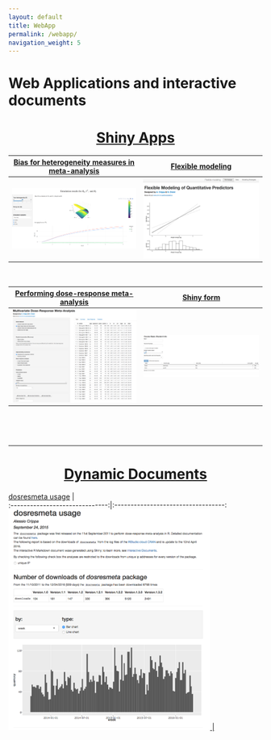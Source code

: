 ```yaml
---
layout: default
title: WebApp
permalink: /webapp/
navigation_weight: 5
---
```


Web Applications and interactive documents
========

<center> <h1><a href="http://shiny.rstudio.com/">Shiny Apps</a></h1> </center>

[Bias for heterogeneity measures in meta-analysis](http://alessiocrippa.com/shiny/bias/)  |  [Flexible modeling](http://alessiocrippa.com/shiny/flexmod/)                         
:------------------------------:|:----------------------------------:
<a href="http://alessiocrippa.com/shiny/bias/"><img src="/downloads/pic/bias.png" alt="bias" style="width: 400px;"/> |  <a href="http://alessiocrippa.com/shiny/flexmod/"><img src="/downloads/pic/flexmod.png" alt="bias" style="width: 400px;"/> 
                    

<div style="height:20px"></div>

[Performing dose-response meta-analysis](http://alessiocrippa.com/shiny/dosresmeta/)         |  [Shiny form](http://37.139.4.88//shiny/shinyForm/)                         
:------------------------------:|:----------------------------------:
<a href="http://alessiocrippa.com/shiny/dosresmeta/"><img src="/downloads/pic/dosresmeta_app.png" alt="bias" style="width: 400px;"/> |  <a href="http://37.139.4.88//shiny/shinyForm/"><img src="/downloads/pic/shiny_form.png" alt="bias" style="width: 400px;"/> 
                  


<div style="height:50px"></div>

-----------------------

<center> <h1><a href="http://rmarkdown.rstudio.com/">Dynamic Documents</a></h1> </center>


[dosresmeta usage](https://alecri.shinyapps.io/dosresmeta_usage)                         |                          
:------------------------------:|:----------------------------------:
<a href="https://alecri.shinyapps.io/dosresmeta_usage/"><img src="/downloads/pic/dosresmeta_usage.png" alt="bias" style="width: 400px;"/> |
